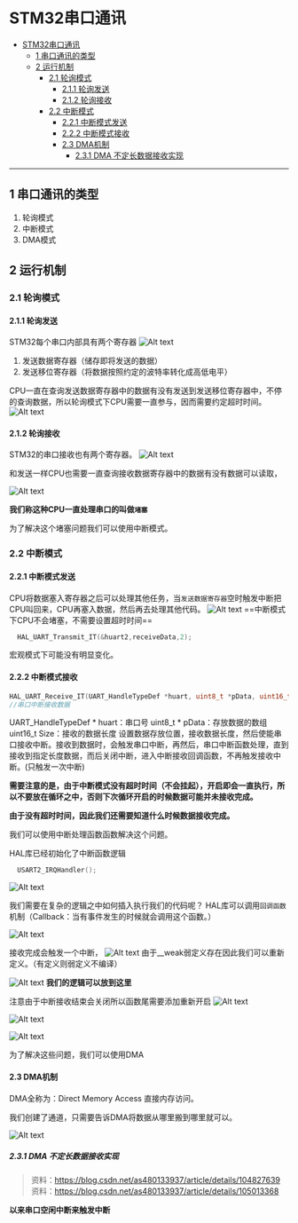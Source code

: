 # STM32串口通讯  

<!-- @import "[TOC]" {cmd="toc" depthFrom=1 depthTo=6 orderedList=false} -->

<!-- code_chunk_output -->

- [STM32串口通讯](#stm32串口通讯)
  - [1 串口通讯的类型](#1-串口通讯的类型)
  - [2 运行机制](#2-运行机制)
    - [2.1 轮询模式](#21-轮询模式)
      - [2.1.1 轮询发送](#211-轮询发送)
      - [2.1.2 轮询接收](#212-轮询接收)
    - [2.2 中断模式](#22-中断模式)
      - [2.2.1 中断模式发送](#221-中断模式发送)
      - [2.2.2 中断模式接收](#222-中断模式接收)
      - [2.3 DMA机制](#23-dma机制)
        - [2.3.1 DMA 不定长数据接收实现](#231-dma-不定长数据接收实现)

<!-- /code_chunk_output -->
---

## 1 串口通讯的类型 

1. 轮询模式
2. 中断模式
3. DMA模式


## 2 运行机制

### 2.1 轮询模式

#### 2.1.1 轮询发送

STM32每个串口内部具有两个寄存器
![Alt text](image.png)
1. 发送数据寄存器（储存即将发送的数据）
2. 发送移位寄存器（将数据按照约定的波特率转化成高低电平）

CPU一直在查询发送数据寄存器中的数据有没有发送到发送移位寄存器中，不停的查询数据，所以轮询模式下CPU需要一直参与，因而需要约定超时时间。
![Alt text](image-2.png)

#### 2.1.2 轮询接收 

STM32的串口接收也有两个寄存器。
![Alt text](image-1.png)

和发送一样CPU也需要一直查询接收数据寄存器中的数据有没有数据可以读取，

![Alt text](image-3.png)

**我们称这种CPU一直处理串口的叫做`堵塞`**

为了解决这个堵塞问题我们可以使用中断模式。

### 2.2 中断模式 

#### 2.2.1 中断模式发送

CPU将数据塞入寄存器之后可以处理其他任务，当`发送数据寄存器`空时触发中断把CPU叫回来，CPU再塞入数据，然后再去处理其他代码。
![Alt text](image-4.png)
==中断模式下CPU不会堵塞，不需要设置超时时间==

```c
  HAL_UART_Transmit_IT(&huart2,receiveData,2);

```

宏观模式下可能没有明显变化。

#### 2.2.2 中断模式接收  

```c
HAL_UART_Receive_IT(UART_HandleTypeDef *huart, uint8_t *pData, uint16_t Size);
//串口中断接收数据
```

UART_HandleTypeDef * huart：串口号
uint8_t * pData：存放数据的数组
uint16_t Size：接收的数据长度
设置数据存放位置，接收数据长度，然后使能串口接收中断。接收到数据时，会触发串口中断，再然后，串口中断函数处理，直到接收到指定长度数据，而后关闭中断，进入中断接收回调函数，不再触发接收中断。(只触发一次中断)

**需要注意的是，由于中断模式没有超时时间（不会挂起），开启即会一直执行，所以不要放在循环之中，否则下次循环开启的时候数据可能并未接收完成。**

**由于没有超时时间，因此我们还需要知道什么时候数据接收完成。**

我们可以使用中断处理函数函数解决这个问题。

HAL库已经初始化了中断函数逻辑
```c
  USART2_IRQHandler();
```
![Alt text](image-5.png)

我们需要在复杂的逻辑之中如何插入执行我们的代码呢？
HAL库可以调用`回调函数`机制（Callback：当有事件发生的时候就会调用这个函数。）

![Alt text](image-6.png)

接收完成会触发一个中断，
![Alt text](image-7.png)
由于__weak弱定义存在因此我们可以重新定义。（有定义则弱定义不编译）

![Alt text](image-8.png)
**我们的逻辑可以放到这里**

注意由于中断接收结束会关闭所以函数尾需要添加重新开启
![Alt text](image-9.png)

![Alt text](image-11.png)


![Alt text](image-10.png)

为了解决这些问题，我们可以使用DMA

#### 2.3 DMA机制 

DMA全称为：Direct Memory Access 直接内存访问。

我们创建了通道，只需要告诉DMA将数据从哪里搬到哪里就可以。

![Alt text](image-12.png)

##### 2.3.1 DMA 不定长数据接收实现

>资料：https://blog.csdn.net/as480133937/article/details/104827639
>资料：https://blog.csdn.net/as480133937/article/details/105013368

**以来串口空闲中断来触发中断**

